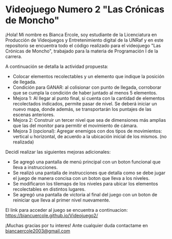 # Videojuego Numero 2 "Las Crónicas de Moncho"

¡Hola! Mi nombre es Bianca Ercole, soy estudiante de la Licenciatura en Producción de Videojuegos y Entretenimiento digital de la UNRaf y en este repositorio se encuentra todo el código realizado para el videojuego "Las Crónicas de Moncho", trabajado para la materia de Programación I de la carrera. 

A continuación se detalla la actividad propuesta:
- Colocar elementos recolectables y un elemento que indique la posición de llegada.
- Condición para GANAR: al colisionar con punto de llegada, corroborar que se cumpla la condición de haber juntado al menos 5 elementos.
- Mejora 1: Al llegar al punto final, si cuenta con la cantidad de elementos recolectados indicados, permite pasar de nivel. Se deberá iniciar un nuevo mapa, donde además, se transportarán los puntajes de las escenas anteriores.
- Mejora 2: Construir un tercer nivel que sea de dimensiones más amplias que las del monitor para permitir el movimiento de cámara.
- Mejora 3 (opcional): Agregar enemigos con dos tipos de movimientos: vertical u horizontal, de acuerdo a la ubicación inicial de los mismos. (no realizada)

Decidí realizar las siguientes mejoras adicionales:
- Se agregó una pantalla de menú principal con un boton funcional que lleva a instrucciones. 
- Se realizó una pantalla de instrucciones que detalla como se debe jugar el juego de manera concisa con un boton que lleva a los niveles.
- Se modificaron los tilemaps de los niveles para ubicar los elementos recolectables en distintos lugares. 
- Se agregó una pantalla de victoria al final del juego con un boton de reiniciar que lleva al primer nivel nuevamente. 

El link para acceder al juego se encuentra a continuacion: https://biancuercole.github.io/Videojuego2/

¡Muchas gracias por tu interes! Ante cualquier duda contactame en biancaercole2003@gmail.com


